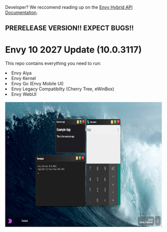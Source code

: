 <p>Developer? We reccomend reading up on the <a href="/Docs/README.md">Envy Hybrid API Documentation</a>.</p>
<div style="width:'50%';">
<h2>PRERELEASE VERSION!! EXPECT BUGS!!</h2>
<h1>Envy 10 2027 Update (10.0.3117)</h1>
<p>This repo contains everything you need to run:</p>
<li>Envy Aiya</li>
<li>Envy Kernel</li>
<li>Envy Go (Envy Mobile UI)</li>
<li>Envy Legacy Compatibilty (Cherry Tree, eWinBox)</li>
<li>Envy WebUI</li>
<br>
</div>
<div style="width:'50%';">
<img src="Assets/demos/3006.png" height="400px">
</div>
